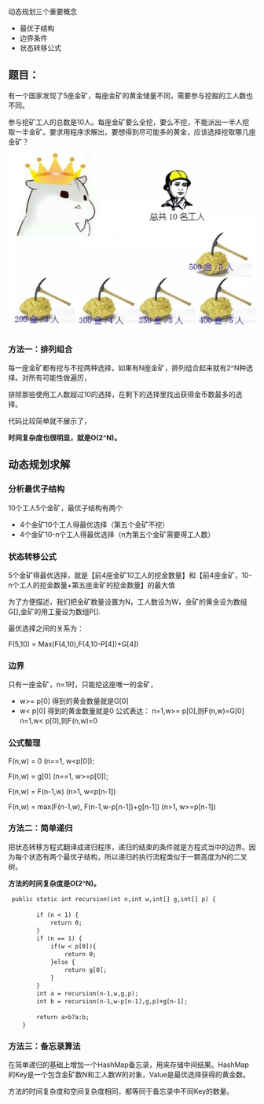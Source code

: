动态规划三个重要概念
* 最优子结构
* 边界条件
* 状态转移公式

## 题目：

有一个国家发现了5座金矿，每座金矿的黄金储量不同，需要参与挖掘的工人数也不同。

参与挖矿工人的总数是10人。每座金矿要么全挖，要么不挖，不能派出一半人挖取一半金矿。要求用程序求解出，要想得到尽可能多的黄金，应该选择挖取哪几座金矿？

![Image text](img/1587531013.jpg)

### 方法一：排列组合

每一座金矿都有挖与不挖两种选择，如果有N座金矿，排列组合起来就有2^N种选择。对所有可能性做遍历，

排除那些使用工人数超过10的选择，在剩下的选择里找出获得金币数最多的选择。

代码比较简单就不展示了，

**时间复杂度也很明显，就是O(2^N)。**

## 动态规划求解

### 分析最优子结构

10个工人5个金矿，最优子结构有两个
* 4个金矿10个工人得最优选择（第五个金矿不挖）
* 4个金矿10-n个工人得最优选择（n为第五个金矿需要得工人数）

### 状态转移公式

5个金矿得最优选择，就是【前4座金矿10工人的挖金数量】和【前4座金矿，10-n个工人的挖金数量+第五座金矿的挖金数量】的最大值

为了方便描述，我们把金矿数量设置为N，工人数设为W，金矿的黄金设为数组G[],金矿的用工量设为数组P[].

最优选择之间的关系为：

F(5,10) = Max(F(4,10),F(4,10-P[4])+G[4])

### 边界

只有一座金矿，n=1时，只能挖这座唯一的金矿，
 * w>= p[0] 得到的黄金数量就是G[0]
 * w<  p[0] 得到的黄金数量就是0
 公式表达： 
 n=1,w>= p[0],则F(n,w)=G[0]
 n=1,w<  p[0],则F(n,w)=0
 
 ### 公式整理
 
 F(n,w) = 0    (n==1, w<p[0]);
 
 F(n,w) = g[0]     (n==1, w>=p[0]);
 
 F(n,w) = F(n-1,w)    (n>1, w<p[n-1])  
 
 F(n,w) = max(F(n-1,w),  F(n-1,w-p[n-1])+g[n-1])    (n>1, w>=p[n-1])
 
 ### 方法二：简单递归
 
 把状态转移方程式翻译成递归程序，递归的结束的条件就是方程式当中的边界。因为每个状态有两个最优子结构，所以递归的执行流程类似于一颗高度为N的二叉树。
 
 **方法的时间复杂度是O(2^N)。**
 ```
  public static int recursion(int n,int w,int[] g,int[] p) {
 
         if (n < 1) {
             return 0;
         }
         if (n == 1) {
             if(w < p[0]){
                 return 0;
             }else {
                 return g[0];
             }
         }
         int a = recursion(n-1,w,g,p);
         int b = recursion(n-1,w-p[n-1],g,p)+g[n-1];
 
         return a>b?a:b;
     }
``` 

### 方法三：备忘录算法

在简单递归的基础上增加一个HashMap备忘录，用来存储中间结果。HashMap的Key是一个包含金矿数N和工人数W的对象，Value是最优选择获得的黄金数。

方法的时间复杂度和空间复杂度相同，都等同于备忘录中不同Key的数量。


